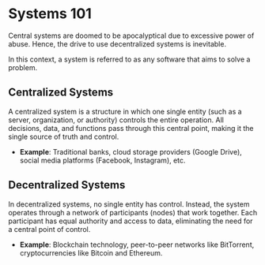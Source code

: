 # Systems 101

Central systems are doomed to be apocalyptical due to excessive power of abuse. Hence, the drive to use decentralized systems is inevitable.

In this context, a system is referred to as any software that aims to solve a problem.

## Centralized Systems

A centralized system is a structure in which one single entity (such as a server, organization, or authority) controls the entire operation. All decisions, data, and functions pass through this central point, making it the single source of truth and control.

- **Example**: Traditional banks, cloud storage providers (Google Drive), social media platforms (Facebook, Instagram), etc.

## Decentralized Systems

In decentralized systems, no single entity has control. Instead, the system operates through a network of participants (nodes) that work together. Each participant has equal authority and access to data, eliminating the need for a central point of control.

- **Example**: Blockchain technology, peer-to-peer networks like BitTorrent, cryptocurrencies like Bitcoin and Ethereum.
